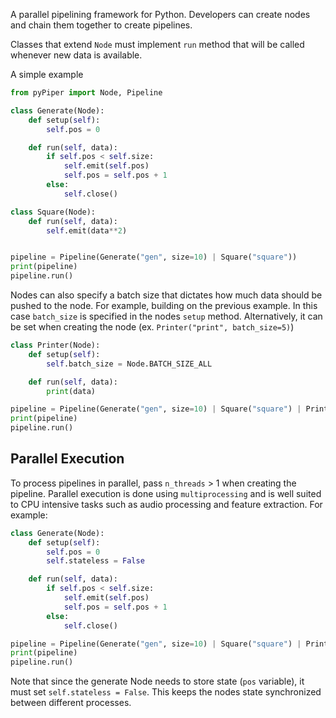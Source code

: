 A parallel pipelining framework for Python. Developers can create nodes and chain them together to create pipelines. 

Classes that extend ```Node``` must implement ```run``` method that will be called whenever new data is available.  

A simple example

```python
from pyPiper import Node, Pipeline

class Generate(Node):
    def setup(self):
        self.pos = 0

    def run(self, data):
        if self.pos < self.size:
            self.emit(self.pos)
            self.pos = self.pos + 1
        else:
            self.close()

class Square(Node):
    def run(self, data):
        self.emit(data**2)


pipeline = Pipeline(Generate("gen", size=10) | Square("square"))
print(pipeline)
pipeline.run()
```

Nodes can also specify a batch size that dictates how much data should be pushed to the node.
For example, building on the previous example. In this case ```batch_size``` is specified in the nodes ```setup``` method. Alternatively, it can be set when creating the node (ex. ```Printer("print", batch_size=5)```)

```python
class Printer(Node):
    def setup(self):
        self.batch_size = Node.BATCH_SIZE_ALL

    def run(self, data):
        print(data)

pipeline = Pipeline(Generate("gen", size=10) | Square("square") | Printer("print"))
print(pipeline)
pipeline.run()
```

## Parallel Execution 
To process pipelines in parallel, pass `n_threads` > 1 when creating the pipeline.
Parallel execution is done using `multiprocessing` and is well suited to CPU intensive tasks such as audio processing and feature extraction.
For example:

```python
class Generate(Node):
    def setup(self):
        self.pos = 0
        self.stateless = False

    def run(self, data):
        if self.pos < self.size:
            self.emit(self.pos)
            self.pos = self.pos + 1
        else:
            self.close()

pipeline = Pipeline(Generate("gen", size=10) | Square("square") | Printer("print"))
print(pipeline)
pipeline.run()
```

Note that since the generate Node needs to store state (`pos` variable), it must set `self.stateless = False`. This keeps the nodes state synchronized between different processes.
